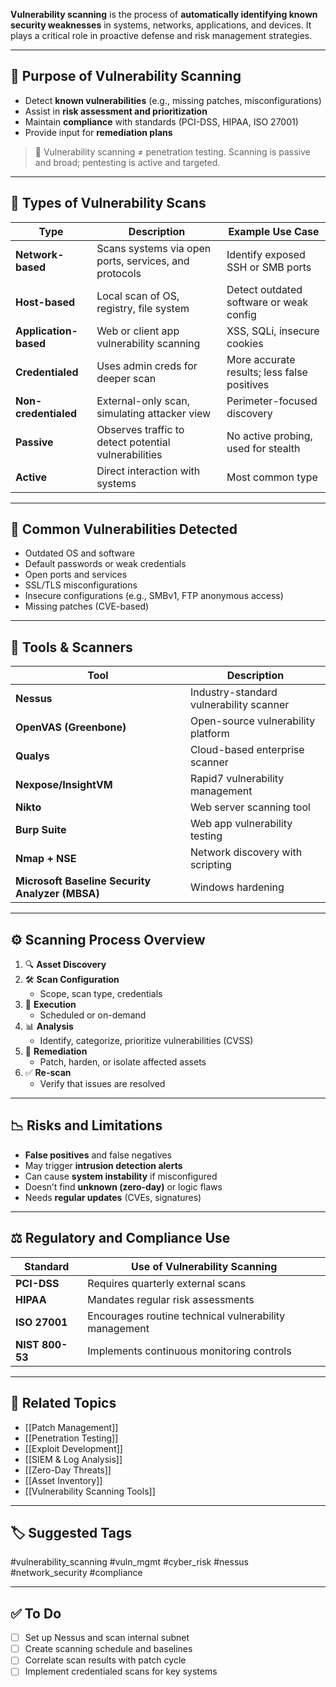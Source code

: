 **Vulnerability scanning** is the process of **automatically identifying known security weaknesses** in systems, networks, applications, and devices. It plays a critical role in proactive defense and risk management strategies.

---

## 🎯 Purpose of Vulnerability Scanning

- Detect **known vulnerabilities** (e.g., missing patches, misconfigurations)
- Assist in **risk assessment and prioritization**
- Maintain **compliance** with standards (PCI-DSS, HIPAA, ISO 27001)
- Provide input for **remediation plans**

> 🧠 Vulnerability scanning ≠ penetration testing. Scanning is passive and broad; pentesting is active and targeted.

---

## 🧱 Types of Vulnerability Scans

| Type                    | Description                                             | Example Use Case                       |
|-------------------------|---------------------------------------------------------|----------------------------------------|
| **Network-based**        | Scans systems via open ports, services, and protocols  | Identify exposed SSH or SMB ports      |
| **Host-based**           | Local scan of OS, registry, file system                | Detect outdated software or weak config|
| **Application-based**    | Web or client app vulnerability scanning               | XSS, SQLi, insecure cookies             |
| **Credentialed**         | Uses admin creds for deeper scan                       | More accurate results; less false positives |
| **Non-credentialed**     | External-only scan, simulating attacker view           | Perimeter-focused discovery            |
| **Passive**              | Observes traffic to detect potential vulnerabilities   | No active probing, used for stealth    |
| **Active**               | Direct interaction with systems                        | Most common type                       |

---

## 🧪 Common Vulnerabilities Detected

- Outdated OS and software
- Default passwords or weak credentials
- Open ports and services
- SSL/TLS misconfigurations
- Insecure configurations (e.g., SMBv1, FTP anonymous access)
- Missing patches (CVE-based)

---

## 🧰 Tools & Scanners

| Tool                  | Description                                 |
|-----------------------|---------------------------------------------|
| **Nessus**            | Industry-standard vulnerability scanner     |
| **OpenVAS (Greenbone)**| Open-source vulnerability platform         |
| **Qualys**            | Cloud-based enterprise scanner              |
| **Nexpose/InsightVM** | Rapid7 vulnerability management             |
| **Nikto**             | Web server scanning tool                    |
| **Burp Suite**        | Web app vulnerability testing               |
| **Nmap + NSE**        | Network discovery with scripting            |
| **Microsoft Baseline Security Analyzer (MBSA)** | Windows hardening    |

---

## ⚙️ Scanning Process Overview

1. 🔍 **Asset Discovery**
2. 🛠 **Scan Configuration**
   - Scope, scan type, credentials
3. 🧪 **Execution**
   - Scheduled or on-demand
4. 📊 **Analysis**
   - Identify, categorize, prioritize vulnerabilities (CVSS)
5. 🔄 **Remediation**
   - Patch, harden, or isolate affected assets
6. ✅ **Re-scan**
   - Verify that issues are resolved

---

## 📉 Risks and Limitations

- **False positives** and false negatives
- May trigger **intrusion detection alerts**
- Can cause **system instability** if misconfigured
- Doesn’t find **unknown (zero-day)** or logic flaws
- Needs **regular updates** (CVEs, signatures)

---

## ⚖️ Regulatory and Compliance Use

| Standard     | Use of Vulnerability Scanning                          |
|--------------|--------------------------------------------------------|
| **PCI-DSS**  | Requires quarterly external scans                      |
| **HIPAA**    | Mandates regular risk assessments                      |
| **ISO 27001**| Encourages routine technical vulnerability management  |
| **NIST 800-53**| Implements continuous monitoring controls            |

---

## 🔗 Related Topics

- [[Patch Management]]
- [[Penetration Testing]]
- [[Exploit Development]]
- [[SIEM & Log Analysis]]
- [[Zero-Day Threats]]
- [[Asset Inventory]]
- [[Vulnerability Scanning Tools]]

---

## 🏷 Suggested Tags

#vulnerability_scanning #vuln_mgmt #cyber_risk #nessus #network_security #compliance

---

## ✅ To Do

- [ ] Set up Nessus and scan internal subnet
- [ ] Create scanning schedule and baselines
- [ ] Correlate scan results with patch cycle
- [ ] Implement credentialed scans for key systems
